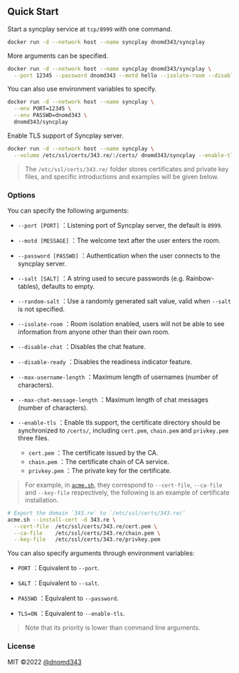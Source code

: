 ## Quick Start

Start a syncplay service at `tcp/8999` with one command.

```bash
docker run -d --network host --name syncplay dnomd343/syncplay
```

More arguments can be specified.

```bash
docker run -d --network host --name syncplay dnomd343/syncplay \
  --port 12345 --password dnomd343 --motd hello --isolate-room --disable-chat
```

You can also use environment variables to specify.

```bash
docker run -d --network host --name syncplay \
  --env PORT=12345 \
  --env PASSWD=dnomd343 \
  dnomd343/syncplay
```

Enable TLS support of Syncplay server.

```bash
docker run -d --network host --name syncplay \
  --volume /etc/ssl/certs/343.re/:/certs/ dnomd343/syncplay --enable-tls
```

> The `/etc/ssl/certs/343.re/` folder stores certificates and private key files, and specific introductions and examples will be given below.

### Options

You can specify the following arguments:

+ `--port [PORT]` ：Listening port of Syncplay server, the default is `8999`.

+ `--motd [MESSAGE]` ：The welcome text after the user enters the room.

+ `--password [PASSWD]` ：Authentication when the user connects to the syncplay server.

+ `--salt [SALT]` ：A string used to secure passwords (e.g. Rainbow-tables), defaults to empty.

+ `--random-salt` ：Use a randomly generated salt value, valid when `--salt` is not specified.

+ `--isolate-room` ：Room isolation enabled, users will not be able to see information from anyone other than their own room.

+ `--disable-chat` ：Disables the chat feature.

+ `--disable-ready` ：Disables the readiness indicator feature.

+ `--max-username-length` ：Maximum length of usernames (number of characters).

+ `--max-chat-message-length` ：Maximum length of chat messages (number of characters).

+ `--enable-tls` ：Enable tls support, the certificate directory should be synchronized to `/certs/`, including `cert.pem`, `chain.pem` and `privkey.pem` three files.

    + `cert.pem` ：The certificate issued by the CA.
    + `chain.pem` ：The certificate chain of CA service.
    + `privkey.pem` ：The private key for the certificate.

> For example, in [`acme.sh`](https://acme.sh/), they correspond to `--cert-file`, `--ca-file` and `--key-file` respectively, the following is an example of certificate installation.

```bash
# Export the domain `343.re` to `/etc/ssl/certs/343.re/`
acme.sh --install-cert -d 343.re \
  --cert-file  /etc/ssl/certs/343.re/cert.pem \
  --ca-file    /etc/ssl/certs/343.re/chain.pem \
  --key-file   /etc/ssl/certs/343.re/privkey.pem
```

You can also specify arguments through environment variables:

+ `PORT` ：Equivalent to `--port`.

+ `SALT` ：Equivalent to `--salt`.

+ `PASSWD` ：Equivalent to `--password`.

+ `TLS=ON` ：Equivalent to `--enable-tls`.

> Note that its priority is lower than command line arguments.

### License

MIT ©2022 [@dnomd343](https://github.com/dnomd343)
